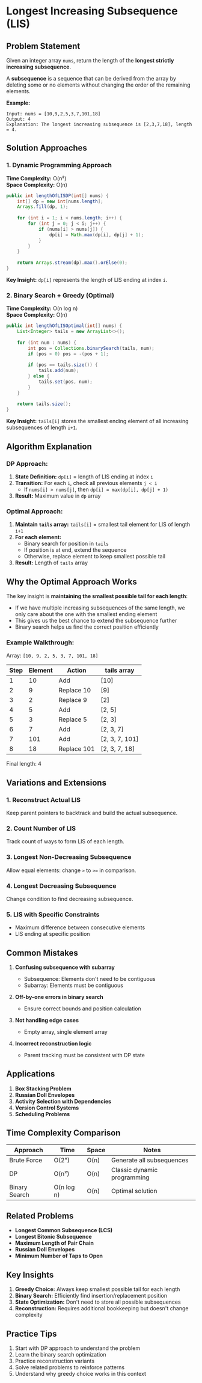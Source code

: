 # Longest Increasing Subsequence (LIS)

## Problem Statement
Given an integer array `nums`, return the length of the **longest strictly increasing subsequence**.

A **subsequence** is a sequence that can be derived from the array by deleting some or no elements without changing the order of the remaining elements.

**Example:**
```
Input: nums = [10,9,2,5,3,7,101,18]
Output: 4
Explanation: The longest increasing subsequence is [2,3,7,18], length = 4.
```

## Solution Approaches

### 1. Dynamic Programming Approach
**Time Complexity:** O(n²)  
**Space Complexity:** O(n)

```java
public int lengthOfLISDP(int[] nums) {
    int[] dp = new int[nums.length];
    Arrays.fill(dp, 1);
    
    for (int i = 1; i < nums.length; i++) {
        for (int j = 0; j < i; j++) {
            if (nums[i] > nums[j]) {
                dp[i] = Math.max(dp[i], dp[j] + 1);
            }
        }
    }
    
    return Arrays.stream(dp).max().orElse(0);
}
```

**Key Insight:** `dp[i]` represents the length of LIS ending at index `i`.

### 2. Binary Search + Greedy (Optimal)
**Time Complexity:** O(n log n)  
**Space Complexity:** O(n)

```java
public int lengthOfLISOptimal(int[] nums) {
    List<Integer> tails = new ArrayList<>();
    
    for (int num : nums) {
        int pos = Collections.binarySearch(tails, num);
        if (pos < 0) pos = -(pos + 1);
        
        if (pos == tails.size()) {
            tails.add(num);
        } else {
            tails.set(pos, num);
        }
    }
    
    return tails.size();
}
```

**Key Insight:** `tails[i]` stores the smallest ending element of all increasing subsequences of length `i+1`.

## Algorithm Explanation

### DP Approach:
1. **State Definition:** `dp[i]` = length of LIS ending at index `i`
2. **Transition:** For each `i`, check all previous elements `j < i`
   - If `nums[i] > nums[j]`, then `dp[i] = max(dp[i], dp[j] + 1)`
3. **Result:** Maximum value in `dp` array

### Optimal Approach:
1. **Maintain `tails` array:** `tails[i]` = smallest tail element for LIS of length `i+1`
2. **For each element:**
   - Binary search for position in `tails`
   - If position is at end, extend the sequence
   - Otherwise, replace element to keep smallest possible tail
3. **Result:** Length of `tails` array

## Why the Optimal Approach Works

The key insight is **maintaining the smallest possible tail for each length**:

- If we have multiple increasing subsequences of the same length, we only care about the one with the smallest ending element
- This gives us the best chance to extend the subsequence further
- Binary search helps us find the correct position efficiently

### Example Walkthrough:
Array: `[10, 9, 2, 5, 3, 7, 101, 18]`

| Step | Element | Action | tails array |
|------|---------|--------|-------------|
| 1 | 10 | Add | [10] |
| 2 | 9 | Replace 10 | [9] |
| 3 | 2 | Replace 9 | [2] |
| 4 | 5 | Add | [2, 5] |
| 5 | 3 | Replace 5 | [2, 3] |
| 6 | 7 | Add | [2, 3, 7] |
| 7 | 101 | Add | [2, 3, 7, 101] |
| 8 | 18 | Replace 101 | [2, 3, 7, 18] |

Final length: 4

## Variations and Extensions

### 1. Reconstruct Actual LIS
Keep parent pointers to backtrack and build the actual subsequence.

### 2. Count Number of LIS
Track count of ways to form LIS of each length.

### 3. Longest Non-Decreasing Subsequence
Allow equal elements: change `>` to `>=` in comparison.

### 4. Longest Decreasing Subsequence
Change condition to find decreasing subsequence.

### 5. LIS with Specific Constraints
- Maximum difference between consecutive elements
- LIS ending at specific position

## Common Mistakes

1. **Confusing subsequence with subarray**
   - Subsequence: Elements don't need to be contiguous
   - Subarray: Elements must be contiguous

2. **Off-by-one errors in binary search**
   - Ensure correct bounds and position calculation

3. **Not handling edge cases**
   - Empty array, single element array

4. **Incorrect reconstruction logic**
   - Parent tracking must be consistent with DP state

## Applications

1. **Box Stacking Problem**
2. **Russian Doll Envelopes**
3. **Activity Selection with Dependencies**
4. **Version Control Systems**
5. **Scheduling Problems**

## Time Complexity Comparison

| Approach | Time | Space | Notes |
|----------|------|-------|-------|
| Brute Force | O(2ⁿ) | O(n) | Generate all subsequences |
| DP | O(n²) | O(n) | Classic dynamic programming |
| Binary Search | O(n log n) | O(n) | Optimal solution |

## Related Problems

- **Longest Common Subsequence (LCS)**
- **Longest Bitonic Subsequence**
- **Maximum Length of Pair Chain**
- **Russian Doll Envelopes**
- **Minimum Number of Taps to Open**

## Key Insights

1. **Greedy Choice:** Always keep smallest possible tail for each length
2. **Binary Search:** Efficiently find insertion/replacement position
3. **State Optimization:** Don't need to store all possible subsequences
4. **Reconstruction:** Requires additional bookkeeping but doesn't change complexity

## Practice Tips

1. Start with DP approach to understand the problem
2. Learn the binary search optimization
3. Practice reconstruction variants
4. Solve related problems to reinforce patterns
5. Understand why greedy choice works in this context 